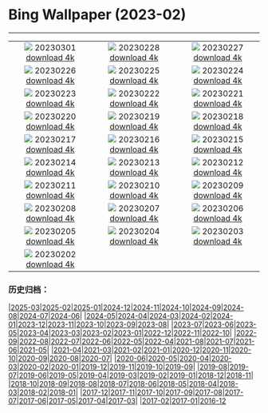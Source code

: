 # Bing Wallpaper (2023-02)
**************
| | | |
| :----: | :----: | :----: |
| ![](https://www.bing.com/th?id=OHR.LuebeckCityGate_IT-IT2872927643_1920x1080.jpg) 20230301 [download 4k](https://www.bing.com/th?id=OHR.LuebeckCityGate_IT-IT2872927643_UHD.jpg) | ![](https://www.bing.com/th?id=OHR.AtraniAmalfi_IT-IT2694956413_1920x1080.jpg) 20230228 [download 4k](https://www.bing.com/th?id=OHR.AtraniAmalfi_IT-IT2694956413_UHD.jpg) | ![](https://www.bing.com/th?id=OHR.PolarBearFrost_IT-IT2519594160_1920x1080.jpg) 20230227 [download 4k](https://www.bing.com/th?id=OHR.PolarBearFrost_IT-IT2519594160_UHD.jpg) |
| ![](https://www.bing.com/th?id=OHR.CanopyPeru_IT-IT2359138558_1920x1080.jpg) 20230226 [download 4k](https://www.bing.com/th?id=OHR.CanopyPeru_IT-IT2359138558_UHD.jpg) | ![](https://www.bing.com/th?id=OHR.TempleE_IT-IT9523677064_1920x1080.jpg) 20230225 [download 4k](https://www.bing.com/th?id=OHR.TempleE_IT-IT9523677064_UHD.jpg) | ![](https://www.bing.com/th?id=OHR.RichmondParkDuck_IT-IT1853497820_1920x1080.jpg) 20230224 [download 4k](https://www.bing.com/th?id=OHR.RichmondParkDuck_IT-IT1853497820_UHD.jpg) |
| ![](https://www.bing.com/th?id=OHR.ParisWinter_IT-IT1967416007_1920x1080.jpg) 20230223 [download 4k](https://www.bing.com/th?id=OHR.ParisWinter_IT-IT1967416007_UHD.jpg) | ![](https://www.bing.com/th?id=OHR.FriedensglockeFichtelberg_IT-IT2432299937_1920x1080.jpg) 20230222 [download 4k](https://www.bing.com/th?id=OHR.FriedensglockeFichtelberg_IT-IT2432299937_UHD.jpg) | ![](https://www.bing.com/th?id=OHR.MardiGrasNOLA_IT-IT1573841276_1920x1080.jpg) 20230221 [download 4k](https://www.bing.com/th?id=OHR.MardiGrasNOLA_IT-IT1573841276_UHD.jpg) |
| ![](https://www.bing.com/th?id=OHR.Itaimbezinho_IT-IT1948336726_1920x1080.jpg) 20230220 [download 4k](https://www.bing.com/th?id=OHR.Itaimbezinho_IT-IT1948336726_UHD.jpg) | ![](https://www.bing.com/th?id=OHR.MauiWhale_IT-IT1129171844_1920x1080.jpg) 20230219 [download 4k](https://www.bing.com/th?id=OHR.MauiWhale_IT-IT1129171844_UHD.jpg) | ![](https://www.bing.com/th?id=OHR.EbenIceCave_IT-IT0558182026_1920x1080.jpg) 20230218 [download 4k](https://www.bing.com/th?id=OHR.EbenIceCave_IT-IT0558182026_UHD.jpg) |
| ![](https://www.bing.com/th?id=OHR.AbruzzoNationalPark_IT-IT9956945803_1920x1080.jpg) 20230217 [download 4k](https://www.bing.com/th?id=OHR.AbruzzoNationalPark_IT-IT9956945803_UHD.jpg) | ![](https://www.bing.com/th?id=OHR.FireFallYosemite_IT-IT9878608060_1920x1080.jpg) 20230216 [download 4k](https://www.bing.com/th?id=OHR.FireFallYosemite_IT-IT9878608060_UHD.jpg) | ![](https://www.bing.com/th?id=OHR.HippoDayChobe_IT-IT9758060702_1920x1080.jpg) 20230215 [download 4k](https://www.bing.com/th?id=OHR.HippoDayChobe_IT-IT9758060702_UHD.jpg) |
| ![](https://www.bing.com/th?id=OHR.OtaruIgloo_IT-IT9451975199_1920x1080.jpg) 20230214 [download 4k](https://www.bing.com/th?id=OHR.OtaruIgloo_IT-IT9451975199_UHD.jpg) | ![](https://www.bing.com/th?id=OHR.MoonValley_IT-IT9056152413_1920x1080.jpg) 20230213 [download 4k](https://www.bing.com/th?id=OHR.MoonValley_IT-IT9056152413_UHD.jpg) | ![](https://www.bing.com/th?id=OHR.BoobyDarwinDay_IT-IT8563922772_1920x1080.jpg) 20230212 [download 4k](https://www.bing.com/th?id=OHR.BoobyDarwinDay_IT-IT8563922772_UHD.jpg) |
| ![](https://www.bing.com/th?id=OHR.DarkSkiesDV_IT-IT8625054837_1920x1080.jpg) 20230211 [download 4k](https://www.bing.com/th?id=OHR.DarkSkiesDV_IT-IT8625054837_UHD.jpg) | ![](https://www.bing.com/th?id=OHR.CigognolaCastle_IT-IT7500748083_1920x1080.jpg) 20230210 [download 4k](https://www.bing.com/th?id=OHR.CigognolaCastle_IT-IT7500748083_UHD.jpg) | ![](https://www.bing.com/th?id=OHR.LowerAntelopeAZ_IT-IT5977719347_1920x1080.jpg) 20230209 [download 4k](https://www.bing.com/th?id=OHR.LowerAntelopeAZ_IT-IT5977719347_UHD.jpg) |
| ![](https://www.bing.com/th?id=OHR.NorwayRestArea_IT-IT4691799995_1920x1080.jpg) 20230208 [download 4k](https://www.bing.com/th?id=OHR.NorwayRestArea_IT-IT4691799995_UHD.jpg) | ![](https://www.bing.com/th?id=OHR.MedievalLabro_IT-IT4474015950_1920x1080.jpg) 20230207 [download 4k](https://www.bing.com/th?id=OHR.MedievalLabro_IT-IT4474015950_UHD.jpg) | ![](https://www.bing.com/th?id=OHR.WaitangiFjordlandNP_IT-IT4284025298_1920x1080.jpg) 20230206 [download 4k](https://www.bing.com/th?id=OHR.WaitangiFjordlandNP_IT-IT4284025298_UHD.jpg) |
| ![](https://www.bing.com/th?id=OHR.MonarchPismo_IT-IT4010853732_1920x1080.jpg) 20230205 [download 4k](https://www.bing.com/th?id=OHR.MonarchPismo_IT-IT4010853732_UHD.jpg) | ![](https://www.bing.com/th?id=OHR.FeldbergSchnee_IT-IT0457844388_1920x1080.jpg) 20230204 [download 4k](https://www.bing.com/th?id=OHR.FeldbergSchnee_IT-IT0457844388_UHD.jpg) | ![](https://www.bing.com/th?id=OHR.QuebecFrontenac_IT-IT3419937126_1920x1080.jpg) 20230203 [download 4k](https://www.bing.com/th?id=OHR.QuebecFrontenac_IT-IT3419937126_UHD.jpg) |
| ![](https://www.bing.com/th?id=OHR.GroundhogThree_IT-IT3234034313_1920x1080.jpg) 20230202 [download 4k](https://www.bing.com/th?id=OHR.GroundhogThree_IT-IT3234034313_UHD.jpg) |  |  |

### 历史归档：

|[2025-03](bing/2025-03/2025-03.md)|[2025-02](bing/2025-02/2025-02.md)|[2025-01](bing/2025-01/2025-01.md)|[2024-12](bing/2024-12/2024-12.md)|[2024-11](bing/2024-11/2024-11.md)|[2024-10](bing/2024-10/2024-10.md)|[2024-09](bing/2024-09/2024-09.md)|[2024-08](bing/2024-08/2024-08.md)|[2024-07](bing/2024-07/2024-07.md)|[2024-06](bing/2024-06/2024-06.md)|
|[2024-05](bing/2024-05/2024-05.md)|[2024-04](bing/2024-04/2024-04.md)|[2024-03](bing/2024-03/2024-03.md)|[2024-02](bing/2024-02/2024-02.md)|[2024-01](bing/2024-01/2024-01.md)|[2023-12](bing/2023-12/2023-12.md)|[2023-11](bing/2023-11/2023-11.md)|[2023-10](bing/2023-10/2023-10.md)|[2023-09](bing/2023-09/2023-09.md)|[2023-08](bing/2023-08/2023-08.md)|
|[2023-07](bing/2023-07/2023-07.md)|[2023-06](bing/2023-06/2023-06.md)|[2023-05](bing/2023-05/2023-05.md)|[2023-04](bing/2023-04/2023-04.md)|[2023-03](bing/2023-03/2023-03.md)|[2023-02](bing/2023-02/2023-02.md)|[2023-01](bing/2023-01/2023-01.md)|[2022-12](bing/2022-12/2022-12.md)|[2022-11](bing/2022-11/2022-11.md)|[2022-10](bing/2022-10/2022-10.md)|
|[2022-09](bing/2022-09/2022-09.md)|[2022-08](bing/2022-08/2022-08.md)|[2022-07](bing/2022-07/2022-07.md)|[2022-06](bing/2022-06/2022-06.md)|[2022-05](bing/2022-05/2022-05.md)|[2022-04](bing/2022-04/2022-04.md)|[2021-08](bing/2021-08/2021-08.md)|[2021-07](bing/2021-07/2021-07.md)|[2021-06](bing/2021-06/2021-06.md)|[2021-05](bing/2021-05/2021-05.md)|
|[2021-04](bing/2021-04/2021-04.md)|[2021-03](bing/2021-03/2021-03.md)|[2021-02](bing/2021-02/2021-02.md)|[2021-01](bing/2021-01/2021-01.md)|[2020-12](bing/2020-12/2020-12.md)|[2020-11](bing/2020-11/2020-11.md)|[2020-10](bing/2020-10/2020-10.md)|[2020-09](bing/2020-09/2020-09.md)|[2020-08](bing/2020-08/2020-08.md)|[2020-07](bing/2020-07/2020-07.md)|
|[2020-06](bing/2020-06/2020-06.md)|[2020-05](bing/2020-05/2020-05.md)|[2020-04](bing/2020-04/2020-04.md)|[2020-03](bing/2020-03/2020-03.md)|[2020-02](bing/2020-02/2020-02.md)|[2020-01](bing/2020-01/2020-01.md)|[2019-12](bing/2019-12/2019-12.md)|[2019-11](bing/2019-11/2019-11.md)|[2019-10](bing/2019-10/2019-10.md)|[2019-09](bing/2019-09/2019-09.md)|
|[2019-08](bing/2019-08/2019-08.md)|[2019-07](bing/2019-07/2019-07.md)|[2019-06](bing/2019-06/2019-06.md)|[2019-05](bing/2019-05/2019-05.md)|[2019-04](bing/2019-04/2019-04.md)|[2019-03](bing/2019-03/2019-03.md)|[2019-02](bing/2019-02/2019-02.md)|[2019-01](bing/2019-01/2019-01.md)|[2018-12](bing/2018-12/2018-12.md)|[2018-11](bing/2018-11/2018-11.md)|
|[2018-10](bing/2018-10/2018-10.md)|[2018-09](bing/2018-09/2018-09.md)|[2018-08](bing/2018-08/2018-08.md)|[2018-07](bing/2018-07/2018-07.md)|[2018-06](bing/2018-06/2018-06.md)|[2018-05](bing/2018-05/2018-05.md)|[2018-04](bing/2018-04/2018-04.md)|[2018-03](bing/2018-03/2018-03.md)|[2018-02](bing/2018-02/2018-02.md)|[2018-01](bing/2018-01/2018-01.md)|
|[2017-12](bing/2017-12/2017-12.md)|[2017-11](bing/2017-11/2017-11.md)|[2017-10](bing/2017-10/2017-10.md)|[2017-09](bing/2017-09/2017-09.md)|[2017-08](bing/2017-08/2017-08.md)|[2017-07](bing/2017-07/2017-07.md)|[2017-06](bing/2017-06/2017-06.md)|[2017-05](bing/2017-05/2017-05.md)|[2017-04](bing/2017-04/2017-04.md)|[2017-03](bing/2017-03/2017-03.md)|
|[2017-02](bing/2017-02/2017-02.md)|[2017-01](bing/2017-01/2017-01.md)|[2016-12](bing/2016-12/2016-12.md)